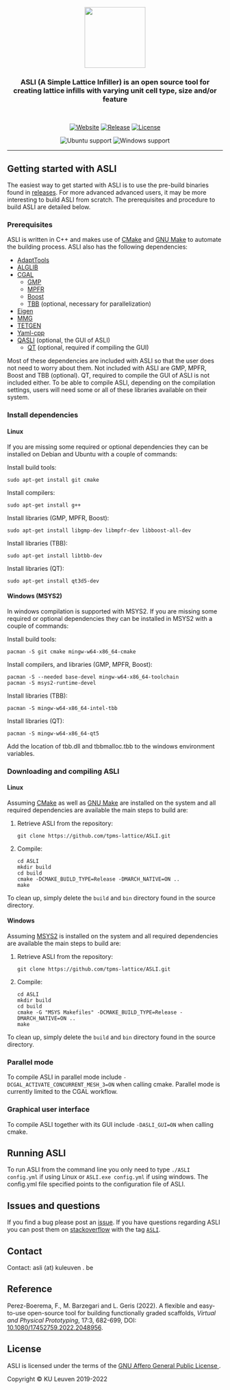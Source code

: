 <div align="center">
<img src="https://raw.githubusercontent.com/tpms-lattice/ASLI/master/docs/manual/figures/ASLI.png" height="142">
</div>

<p> <h3 align="center"> ASLI (A Simple Lattice Infiller) is an open source tool for creating lattice infills with varying unit cell type, size and/or feature</h3> &nbsp; </p>

<div align="center" markdown="1">

[![Website][website-image]][website] [![Release][release-image]][releases] [![License][license-image]][license]

[release-image]: https://img.shields.io/github/v/release/tpms-lattice/ASLI?color=blue&label=release&style=flat-square
[releases]: https://github.com/tpms-lattice/ASLI/releases

[license-image]: https://img.shields.io/badge/license-AGPL-blue.svg?style=flat-square
[license]: https://github.com/tpms-lattice/ASLI/blob/master/LICENSE

[website-image]: https://img.shields.io/static/v1?label=ASLI&message=website&color=blue&style=flat-square
[website]: http://www.biomech.ulg.ac.be/ASLI
</div>

<div align="center">
  <img src="https://img.shields.io/static/v1?label=Ubuntu&logo=Ubuntu&logoColor=white&message=support&color=success&style=flat-square" alt="Ubuntu support">
  <img src="https://img.shields.io/static/v1?label=Windows&logo=windows&logoColor=white&message=support&color=success&style=flat-square" alt="Windows support">
</div>

---

## Getting started with ASLI ##
The easiest way to get started with ASLI is to use the pre-build binaries found in [releases](https://github.com/tpms-lattice/ASLI/releases). For more advanced advanced users, it may be more interesting to build ASLI from scratch. The prerequisites and procedure to build ASLI are detailed below.

### Prerequisites ###
ASLI is written in C++ and makes use of [CMake](http://www.cmake.org) and [GNU Make](https://www.gnu.org/software/make/) to automate the building process. ASLI also has the following dependencies:
  * [AdaptTools](https://github.com/ISCDtoolbox/AdaptTools)
  * [ALGLIB](https://www.alglib.net)
  * [CGAL](https://www.cgal.org)
    * [GMP](https://gmplib.org/)
    * [MPFR](https://www.mpfr.org/)
    * [Boost](https://www.boost.org/)
    * [TBB](https://intel.com/oneTBB) (optional, necessary for parallelization)
  * [Eigen](http://eigen.tuxfamily.org)
  * [MMG](https://www.mmgtools.org)
  * [TETGEN](http://tetgen.org)
  * [Yaml-cpp](https://github.com/jbeder/yaml-cpp)
  * [QASLI](https://github.com/tpms-lattice/QASLI) (optional, the GUI of ASLI)
    * [QT](https://www.qt.io/) (optional, required if compiling the GUI)

Most of these dependencies are included with ASLI so that the user does not need to worry about them. Not included with ASLI are GMP, MPFR, Boost and TBB (optional). QT, required to compile the GUI of ASLI is not included either. To be able to compile ASLI, depending on the compilation settings, users will need some or all of these libraries available on their system.

### Install dependencies ###
#### Linux ####
If you are missing some required or optional dependencies they can be installed on Debian and Ubuntu with a couple of commands:

Install build tools:  
```Shell
sudo apt-get install git cmake
```

Install compilers:  
```Shell
sudo apt-get install g++
```

Install libraries (GMP, MPFR, Boost):  
```Shell
sudo apt-get install libgmp-dev libmpfr-dev libboost-all-dev
```

Install libraries (TBB):  
```Shell
sudo apt-get install libtbb-dev
```

Install libraries (QT):  
```Shell
sudo apt-get install qt3d5-dev
```

#### Windows (MSYS2) ####
In windows compilation is supported with MSYS2. If you are missing some required or optional dependencies they can be installed in MSYS2 with a couple of commands:

Install build tools:  
```Shell
pacman -S git cmake mingw-w64-x86_64-cmake
```

Install compilers, and libraries (GMP, MPFR, Boost):  
```Shell
pacman -S --needed base-devel mingw-w64-x86_64-toolchain
pacman -S msys2-runtime-devel
```

Install libraries (TBB):  
```Shell
pacman -S mingw-w64-x86_64-intel-tbb
```

Install libraries (QT):  
```Shell
pacman -S mingw-w64-x86_64-qt5
```

Add the location of tbb.dll and tbbmalloc.tbb to the windows environment variables.

### Downloading and compiling ASLI ###
#### Linux ####
Assuming [CMake](http://www.cmake.org) as well as [GNU Make](https://www.gnu.org/software/make/) are installed on the system and all required dependencies are available the main steps to build are:

1. Retrieve ASLI from the repository:  
    ```Shell
    git clone https://github.com/tpms-lattice/ASLI.git
    ```

2. Compile:  
    ```Shell
    cd ASLI
    mkdir build
    cd build
    cmake -DCMAKE_BUILD_TYPE=Release -DMARCH_NATIVE=ON ..
    make
    ```

To clean up, simply delete the `build` and `bin` directory found in the source directory.

#### Windows ####
Assuming [MSYS2](https://www.msys2.org/) is installed on the system and all required dependencies are available the main steps to build are:

1. Retrieve ASLI from the repository:  
    ```Shell
    git clone https://github.com/tpms-lattice/ASLI.git
    ```

2. Compile:  
    ```Shell
    cd ASLI
    mkdir build
    cd build
    cmake -G "MSYS Makefiles" -DCMAKE_BUILD_TYPE=Release -DMARCH_NATIVE=ON ..
    make
    ```

To clean up, simply delete the `build` and `bin` directory found in the source directory.

### Parallel mode ###
To compile ASLI in parallel mode include `-DCGAL_ACTIVATE_CONCURRENT_MESH_3=ON` when calling cmake. Parallel mode is currently limited to the CGAL workflow.

### Graphical user interface ###
To compile ASLI together with its GUI include `-DASLI_GUI=ON` when calling cmake.

## Running ASLI ##
To run ASLI from the command line you only need to type ```./ASLI config.yml``` if using Linux or ```ASLI.exe config.yml``` if using windows. The config.yml file specified points to the configuration file of ASLI.

## Issues and questions ##
If you find a bug please post an [issue](https://github.com/tpms-lattice/ASLI/issues). If you have questions regarding ASLI you can post them on [stackoverflow](https://stackoverflow.com/questions/tagged/ASLI) with the tag [`ASLI`](https://stackoverflow.com/questions/tagged/ASLI).

## Contact ##
Contact: asli (at) kuleuven . be

## Reference ##
Perez-Boerema, F., M. Barzegari and L. Geris (2022). A flexible and easy-to-use open-source tool for building functionally graded scaffolds, *Virtual and Physical Prototyping*, 17:3, 682-699, DOI: [10.1080/17452759.2022.2048956](https://doi.org/10.1080/17452759.2022.2048956).

## License ##
ASLI is licensed under the terms of the [GNU Affero General Public License ](https://www.gnu.org/licenses).

Copyright © KU Leuven 2019-2022